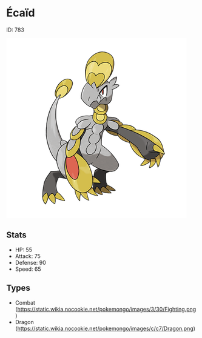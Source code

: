 # Écaïd


ID: 783

![](https://raw.githubusercontent.com/PokeAPI/sprites/master/sprites/pokemon/other/official-artwork/783.png "Écaïd")

## Stats


 - HP: 55
 - Attack: 75
 - Defense: 90
 - Speed: 65

## Types


 - Combat (https://static.wikia.nocookie.net/pokemongo/images/3/30/Fighting.png)
 - Dragon (https://static.wikia.nocookie.net/pokemongo/images/c/c7/Dragon.png)
